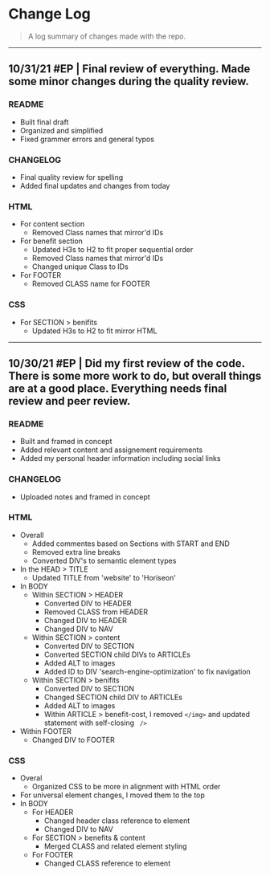 # Change Log

> A log summary of changes made with the repo.

---

## 10/31/21 #EP | Final review of everything. Made some minor changes during the quality review.

### README

- Built final draft
- Organized and simplified
- Fixed grammer errors and general typos

### CHANGELOG

- Final quality review for spelling 
- Added final updates and changes from today

### HTML

- For content section
  - Removed Class names that mirror'd IDs
- For benefit section
  - Updated H3s to H2 to fit proper sequential order
  - Removed Class names that mirror'd IDs
  - Changed unique Class to IDs
- For FOOTER
  - Removed CLASS name for FOOTER

### CSS

- For SECTION > benifits
  - Updated H3s to H2 to fit mirror HTML

---
## 10/30/21 #EP | Did my first review of the code. There is some more work to do, but overall things are at a good place. Everything needs final review and peer review.

### README

- Built and framed in concept
- Added relevant content and assignement requirements
- Added my personal header information including social links

### CHANGELOG

- Uploaded notes and framed in concept

### HTML

- Overall
  - Added commentes based on Sections with START and END
  - Removed extra line breaks
  - Converted DIV's to semantic element types
- In the HEAD > TITLE
  - Updated TITLE from 'website' to 'Horiseon'
- In BODY
  - Within SECTION > HEADER
    - Converted DIV to HEADER
    - Removed CLASS from HEADER
    - Changed DIV to HEADER
    - Changed DIV to NAV
  - Within SECTION > content
    - Converted DIV to SECTION
    - Converted SECTION child DIVs to ARTICLEs
    - Added ALT to images
    - Added ID to DIV 'search-engine-optimization' to fix navigation
  - Within SECTION > benifits
    - Converted DIV to SECTION
    - Changed SECTION child DIV to ARTICLEs
    - Added ALT to images
    - Within ARTICLE > benefit-cost, I removed `</img>` and updated statement with self-closing ` />`
- Within FOOTER
  - Changed DIV to FOOTER

### CSS

- Overal
  - Organized CSS to be more in alignment with HTML order
- For universal element changes, I moved them to the top
- In BODY
  - For HEADER
    - Changed header class reference to element
    - Changed DIV to NAV
  - For SECTION > benefits & content
    - Merged CLASS and related element styling
  - For FOOTER
    - Changed CLASS reference to element
